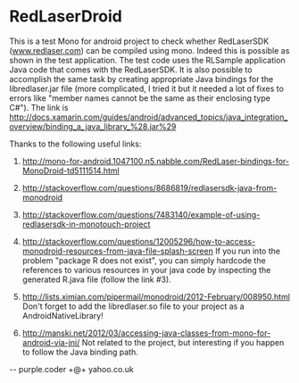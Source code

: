 RedLaserDroid
=============

This is a test Mono for android project to check whether RedLaserSDK (www.redlaser.com) can be compiled using mono. Indeed this is possible as shown in the test application. The test code uses the RLSample application Java code that comes with the RedLaserSDK. It is also possible to accomplish the same task by creating appropriate Java bindings for the libredlaser.jar file (more complicated, I tried it but it needed a lot of fixes to errors like "member names cannot be the same as their enclosing type C#"). The link is http://docs.xamarin.com/guides/android/advanced_topics/java_integration_overview/binding_a_java_library_%28.jar%29

Thanks to the following useful links:

1. http://mono-for-android.1047100.n5.nabble.com/RedLaser-bindings-for-MonoDroid-td5111514.html

2. http://stackoverflow.com/questions/8686819/redlasersdk-java-from-monodroid

3. http://stackoverflow.com/questions/7483140/example-of-using-redlasersdk-in-monotouch-project

4. http://stackoverflow.com/questions/12005296/how-to-access-monodroid-resources-from-java-file-splash-screen
If you run into the problem "package R does not exist", you can simply hardcode the references to various resources in your java code by inspecting the generated R.java file (follow the link #3).

5. http://lists.ximian.com/pipermail/monodroid/2012-February/008950.html
Don't forget to add the libredlaser.so file to your project as a AndroidNativeLibrary!

6. http://manski.net/2012/03/accessing-java-classes-from-mono-for-android-via-jni/
Not related to the project, but interesting if you happen to follow the Java binding path.

--
purple.coder +@+ yahoo.co.uk